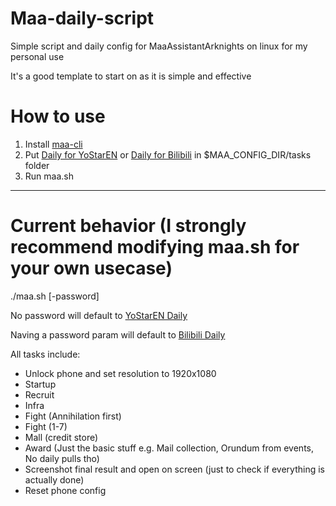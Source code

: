# Maa-daily-script
Simple script and daily config for MaaAssistantArknights on linux for my personal use

It's a good template to start on as it is simple and effective

# How to use
1. Install [maa-cli](https://github.com/MaaAssistantArknights/maa-cli)
2. Put [Daily for YoStarEN](daily.toml) or [Daily for Bilibili](dbily.toml) in $MAA_CONFIG_DIR/tasks folder
3. Run maa.sh

---

# Current behavior (I strongly recommend modifying maa.sh for your own usecase)
./maa.sh [-password]

No password will default to [YoStarEN Daily](daily.toml)

Naving a password param will default to [Bilibili Daily](dbily.toml)

All tasks include:
- Unlock phone and set resolution to 1920x1080
- Startup
- Recruit
- Infra
- Fight (Annihilation first)
- Fight (1-7)
- Mall (credit store)
- Award (Just the basic stuff e.g. Mail collection, Orundum from events, No daily pulls tho)
- Screenshot final result and open on screen (just to check if everything is actually done)
- Reset phone config
